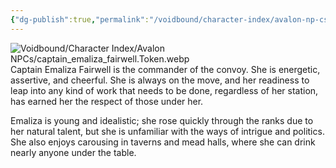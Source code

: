 ```yaml
---
{"dg-publish":true,"permalink":"/voidbound/character-index/avalon-np-cs/captain-fairwell/","tags":["NPC","Avalon"]}
---
```


![Voidbound/Character Index/Avalon NPCs/captain_emaliza_fairwell.Token.webp](/img/user/Voidbound/Character%20Index/Avalon%20NPCs/captain_emaliza_fairwell.Token.webp)
Captain Emaliza Fairwell is the commander of the convoy. She is energetic, assertive, and cheerful. She is always on the move, and her readiness to leap into any kind of work that needs to be done, regardless of her station, has earned her the respect of those under her.  
  
Emaliza is young and idealistic; she rose quickly through the ranks due to her natural talent, but she is unfamiliar with the ways of intrigue and politics. She also enjoys carousing in taverns and mead halls, where she can drink nearly anyone under the table.
